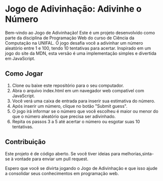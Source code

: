 # Jogo de Adivinhação: Adivinhe o Número

 Bem-vindo ao Jogo de Adivinhação! Este é um projeto desenvolvido como parte da disciplina de Programação Web do curso de Ciência da Computação na UNIFAL. O jogo desafia você a adivinhar um número aleatório entre 1 e 100, tendo 10 tentativas para acertar. Inspirado em um jogo do site da MDN, esta versão é uma implementação simples e divertida em JavaScript.

## Como Jogar
1. Clone ou baixe este repositório para o seu computador.  
2. Abra o arquivo index.html em um navegador web compatível com JavaScript.  
3. Você verá uma caixa de entrada para inserir sua estimativa do número.  
4. Após inserir um número, clique no botão "Submit guess".  
5. O jogo irá informar se o número que você escolheu é maior ou menor do que o número aleatório que precisa ser adivinhado.  
6. Repita os passos 3 a 5 até acertar o número ou esgotar suas 10 tentativas.  


## Contribuição
Este projeto é de código aberto. Se você tiver ideias para melhorias,sinta-se à vontade para enviar um pull request.

Espero que você se divirta jogando o Jogo de Adivinhação e que isso ajude a consolidar seus conhecimentos em programação web.
